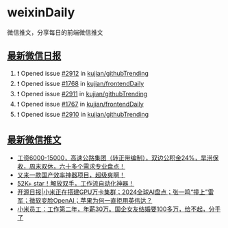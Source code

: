 # weixinDaily
微信推文，分享每日的前端微信推文

## [最新微信日报](https://github.com/kujian/weixinDaily/issues)

<!--START_SECTION:activity-->
1. ❗ Opened issue [#2912](https://github.com/kujian/githubTrending/issues/2912) in [kujian/githubTrending](https://github.com/kujian/githubTrending)
2. ❗ Opened issue [#1768](https://github.com/kujian/frontendDaily/issues/1768) in [kujian/frontendDaily](https://github.com/kujian/frontendDaily)
3. ❗ Opened issue [#2911](https://github.com/kujian/githubTrending/issues/2911) in [kujian/githubTrending](https://github.com/kujian/githubTrending)
4. ❗ Opened issue [#1767](https://github.com/kujian/frontendDaily/issues/1767) in [kujian/frontendDaily](https://github.com/kujian/frontendDaily)
5. ❗ Opened issue [#2910](https://github.com/kujian/githubTrending/issues/2910) in [kujian/githubTrending](https://github.com/kujian/githubTrending)
<!--END_SECTION:activity-->


## [最新微信推文](https://weixin.qdkfweb.cn/)

<!-- BLOG-POST-LIST:START -->
- [工资6000-15000，高速公路集团（转正带编制），双边公积金24%，旱涝保收，周末双休，六十多个需求专业盘点！](https://weixin.qdkfweb.cn/61181.html)
- [又来一款国产效率神器项目，超级爽啊！](https://weixin.qdkfweb.cn/61201.html)
- [52K+ star！解放双手，工作流自动化神器！](https://weixin.qdkfweb.cn/61202.html)
- [开源日报|小米正在搭建GPU万卡集群；2024全球AI盘点；张一鸣“撞上”雷军；微软变脸OpenAI；苹果为何一直拒用英伟达？](https://weixin.qdkfweb.cn/61204.html)
- [小米员工：工作第二年，年薪30万。国企女友结婚要100多万，给不起，分手了](https://weixin.qdkfweb.cn/61184.html)
<!-- BLOG-POST-LIST:END -->
